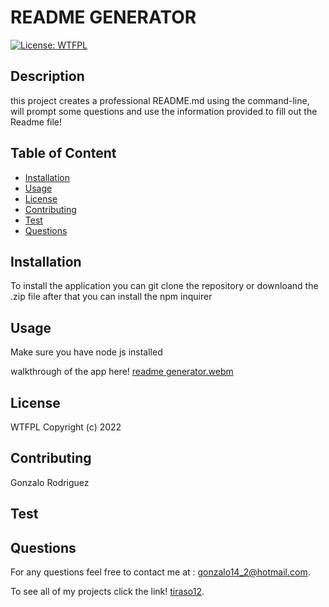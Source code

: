 
# README GENERATOR

    
[![License: WTFPL](https://img.shields.io/badge/License-WTFPL-brightgreen.svg)](http://www.wtfpl.net/about/)
 

## Description
    
this project creates a professional README.md using the command-line, will prompt some questions and use the information provided to fill out the Readme file!
 
## Table of Content
- [Installation](#installation)
- [Usage](#usage)
- [License](#license)
- [Contributing](#contributing)
- [Test](#test)
- [Questions](#questions)
 
## Installation
To install the application you can git clone the repository or downloand the .zip file after that you can install the npm inquirer 
 
## Usage
    
Make sure you have node js installed

walkthrough of the app here! 
[readme generator.webm](https://www.youtube.com/watch?v=gEaYQI1LoeI&t=9s)



## License

WTFPL Copyright (c) 2022
   
## Contributing

Gonzalo Rodriguez
  
## Test


    
## Questions

For any questions feel free to contact me at : [gonzalo14_2@hotmail.com](mailto:gonzalo14_2@hotmail.com).

To see all of my projects click the link! [tiraso12](http://github.com/tiraso12).
    
